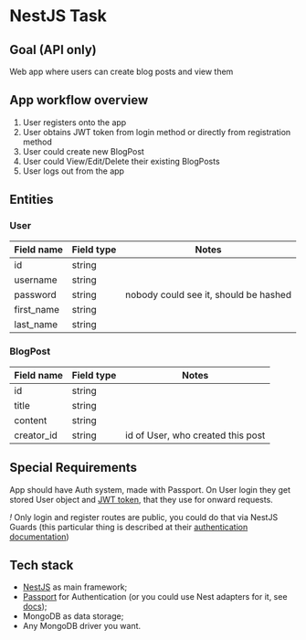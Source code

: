 # NestJS Task

## Goal (API only)

Web app where users can create blog posts and view them

## App workflow overview

1. User registers onto the app
2. User obtains JWT token from login method or directly from registration method
3. User could create new BlogPost
4. User could View/Edit/Delete their existing BlogPosts
5. User logs out from the app

## Entities

### User

Field name | Field type | Notes
--- | --- | ---
id | string
username | string
password | string | nobody could see it, should be hashed
first_name | string
last_name | string

### BlogPost

Field name | Field type | Notes
--- | --- | ---
id | string
title | string
content | string
creator_id | string | id of User, who created this post


## Special Requirements

App should have Auth system, made with Passport. 
On User login they get stored User object and [JWT token](https://docs.nestjs.com/security/authentication#jwt-functionality), that they use for onward requests. 

*!* Only login and register routes are public, you could do that via NestJS Guards (this particular thing is described at their [authentication documentation](https://docs.nestjs.com/security/authentication))

## Tech stack

- [NestJS](https://github.com/nestjs/nest) as main framework;
- [Passport](http://www.passportjs.org/) for Authentication (or you could use Nest adapters for it, see [docs](https://docs.nestjs.com/security/authentication));
- MongoDB as data storage;
- Any MongoDB driver you want.
